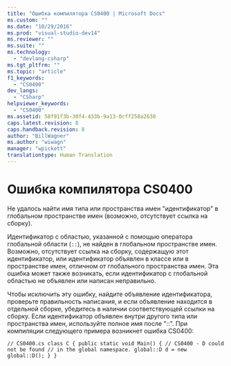 ```yaml
---
title: "Ошибка компилятора CS0400 | Microsoft Docs"
ms.custom: ""
ms.date: "10/29/2016"
ms.prod: "visual-studio-dev14"
ms.reviewer: ""
ms.suite: ""
ms.technology: 
  - "devlang-csharp"
ms.tgt_pltfrm: ""
ms.topic: "article"
f1_keywords: 
  - "CS0400"
dev_langs: 
  - "CSharp"
helpviewer_keywords: 
  - "CS0400"
ms.assetid: 58f91f3b-30f4-433b-9a13-0cff258a2630
caps.latest.revision: 8
caps.handback.revision: 8
author: "BillWagner"
ms.author: "wiwagn"
manager: "wpickett"
translationtype: Human Translation
---
```

# Ошибка компилятора CS0400
Не удалось найти имя типа или пространства имен "идентификатор" в глобальном пространстве имен \(возможно, отсутствует ссылка на сборку\).  
  
 Идентификатор с областью, указанной с помощью оператора глобальной области \(`::`\), не найден в глобальном пространстве имен. Возможно, отсутствует ссылка на сборку, содержащую этот идентификатор, или идентификатор объявлен в классе или в пространстве имен, отличном от глобального пространства имен. Эта ошибка может также возникать, если идентификатор с глобальной областью не объявлен или написан неправильно.  
  
 Чтобы исключить эту ошибку, найдите объявление идентификатора, проверьте правильность написания, и если объявление находится в отдельной сборке, убедитесь в наличии соответствующей ссылки на сборку. Если идентификатор объявлен внутри другого типа или пространства имен, используйте полное имя после "::". При компиляции следующего примера возникнет ошибка CS0400:  
  
```  
// CS0400.cs class C { public static void Main() { // CS0400 - D could not be found // in the global namespace. global::D d = new global::D(); } }  
```
